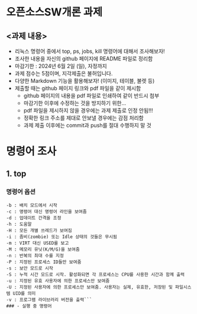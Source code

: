 # 오픈소스SW개론 과제
## <과제 내용>
- 리눅스 명령어 중에서 top, ps, jobs, kill 명령어에 대해서 조사해보자!
- 조사한 내용을 자신의 github 페이지에 README 파일로 정리함
- 마감기한 : 2024년 6월 2일 (일), 자정까지
- 과제 점수는 5점이며, 지각제출은 불허입니다.
- 다양한 Markdown 기능을 활용해보자! (이미지, 테이블, 불렛 등)
- 제출할 때는 github 페이지 링크와 pdf 파일을 같이 제시함
  * github 페이지의 내용을 pdf 파일로 인쇄하여 같이 반드시 첨부
  * 마감기한 이후에 수정하는 것을 방지하기 위한...
  * pdf 파일을 제시하지 않을 경우에는 과제 제출로 인정 안됨!!!
  * 정확한 링크 주소를 제대로 안보낼 경우에는 감점 처리함
  * 과제 제출 이후에는 commit과 push를 절대 수행하지 말 것
# 명령어 조사
 ## 1. top
### 명령어 옵션
```-a : 메모리 사용에 따라 정렬
-b : 배치 모드에서 시작
-c : 명령어 대신 명령어 라인을 보여줌
-d : 업데이트 간격을 조정
-h : 도움말
-H : 모든 개별 쓰레드가 보여짐
-i : 좀비(zombie) 또는 Idle 상태의 것들은 무시됨
-m : VIRT 대신 USED를 보고
-M : 메모리 유닛(K/M/G)을 보여줌
-n : 반복의 최대 수를 지정
-P : 지정된 프로세스 ID들만 보여줌
-s : 보안 모드로 시작
-S : 누적 시간 모드로 시작. 활성화되면 각 프로세스는 CPU를 사용한 시간과 함께 출력
-u : 지정된 유효 사용자에 의한 프로세스만 보여줌
-U : 지정된 사용자에 의한 프로세스만 보여줌. 사용자는 실제, 유효한, 저장된 및 파일시스템 UID를 의미
-v : 프로그램 라이브러리 버전을 출력```
### - 실행 중 명령어

